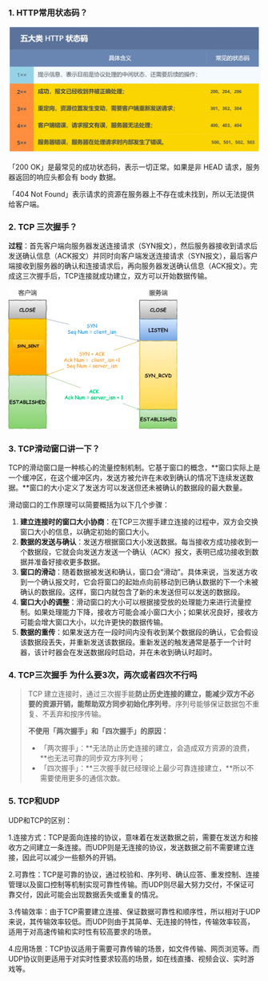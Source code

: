 ### 1. HTTP常用状态码？

![alt](计算机网络-面试整理.assets/D2B5CA33BD970F64A6301FA75AE2EB22.png)

「200 OK」是最常见的成功状态码，表示一切正常。如果是非 HEAD 请求，服务器返回的响应头都会有 body 数据。

「404 Not Found」表示请求的资源在服务器上不存在或未找到，所以无法提供给客户端。

### 2. TCP 三次握手？

**过程**：首先客户端向服务器发送连接请求（SYN报文），然后服务器接收到请求后发送确认信息（ACK报文）并同时向客户端发送连接请求（SYN报文），最后客户端接收到服务器的确认和连接请求后，再向服务器发送确认信息（ACK报文）。完成这三次握手后，TCP连接就成功建立，双方可以开始数据传输。

<img src="计算机网络-面试整理.assets/D2B5CA33BD970F64A6301FA75AE2EB22-1710226733900-3.png" alt="alt" style="zoom: 33%;" />

### 3. TCP滑动窗口讲一下？

TCP的滑动窗口是一种核心的流量控制机制。它基于窗口的概念，**窗口实际上是一个缓冲区，在这个缓冲区内，发送方被允许在未收到确认的情况下连续发送数据。**窗口的大小定义了发送方可以发送但还未被确认的数据段的最大数量。

滑动窗口的工作原理可以简要概括为以下几个步骤：

1. **建立连接时的窗口大小协商**：在TCP三次握手建立连接的过程中，双方会交换窗口大小的信息，以确定初始的窗口大小。
2. **数据的发送与确认**：发送方根据窗口大小发送数据。每当接收方成功接收到一个数据段，它就会向发送方发送一个确认（ACK）报文，表明已成功接收到数据并准备好接收更多数据。
3. **窗口的滑动**：随着数据被发送和确认，窗口会“滑动”。具体来说，当发送方收到一个确认报文时，它会将窗口的起始点向前移动到已确认数据的下一个未被确认的数据段。这样，窗口内就包含了新的未发送但可以发送的数据段。
4. **窗口大小的调整**：滑动窗口的大小可以根据接受放的处理能力来进行流量控制。如果处理能力下降，接收方可能会减小窗口大小；如果状况良好，接收方可能会增大窗口大小，以允许更快的数据传输。
5. **数据的重传**：如果发送方在一段时间内没有收到某个数据段的确认，它会假设该数据段丢失，并重新发送该数据段。重新发送的触发通常是基于一个计时器，该计时器会在发送数据段时启动，并在未收到确认时超时。

### 4. TCP三次握手 为什么要3次，两次或者四次不行吗

> TCP 建立连接时，通过三次握手能**防止历史连接的建立，能减少双方不必要的资源开销，能帮助双方同步初始化序列号**。序列号能够保证数据包不重复、不丢弃和按序传输。
>
> **不使用「两次握手」和「四次握手」的原因：**
>
> - 「两次握手」：**无法防止历史连接的建立，会造成双方资源的浪费，**也无法可靠的同步双方序列号；
> - 「四次握手」：**三次握手就已经理论上最少可靠连接建立，**所以不需要使用更多的通信次数。

### 5. TCP和UDP

UDP和TCP的区别：

1.连接方式：TCP是面向连接的协议，意味着在发送数据之前，需要在发送方和接收方之间建立一条连接。而UDP则是无连接的协议，发送数据之前不需要建立连接，因此可以减少一些额外的开销。

2.可靠性：TCP是可靠的协议，通过校验和、序列号、确认应答、重发控制、连接管理以及窗口控制等机制实现可靠性传输。而UDP则尽最大努力交付，不保证可靠交付，因此可能会出现数据丢失或重复的情况。

3.传输效率：由于TCP需要建立连接、保证数据可靠性和顺序性，所以相对于UDP来说，其传输效率较低。而UDP则由于其简单、无连接的特性，传输效率较高，适用于对高速传输和实时性有较高要求的场景。

4.应用场景：TCP协议适用于需要可靠传输的场景，如文件传输、网页浏览等。而UDP协议则更适用于对实时性要求较高的场景，如在线直播、视频会议、实时游戏等。
